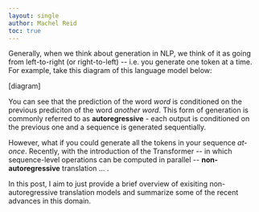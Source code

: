 ```yaml
---
layout: single 
author: Machel Reid
toc: true
---
```


Generally, when we think about generation in NLP, we think of it as going from left-to-right (or right-to-left) -- i.e. you generate one token at a time. For example, take this diagram of this language model below:

[diagram]

You can see that the prediction of the word *word* is conditioned on the previous prediciton of the word *another word*. This form of generation is commonly referred to as **autoregressive** - each output is conditioned on the previous one and a sequence is generated sequentially.

However, what if you could generate all the tokens in your sequence *at-once*. Recently, with the introduction of the Transformer -- in which sequence-level operations can be computed in parallel -- **non-autoregressive** translation ... .

In this post, I aim to just provide a brief overview of exisiting non-autoregressive translation models and summarize some of the recent advances in this domain.

##


